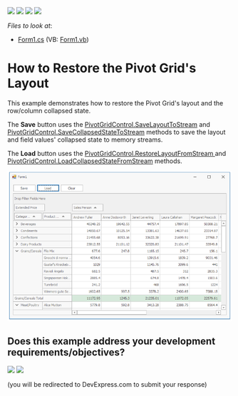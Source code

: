 <!-- default badges list -->
![](https://img.shields.io/endpoint?url=https://codecentral.devexpress.com/api/v1/VersionRange/128582478/13.1.4%2B)
[![](https://img.shields.io/badge/Open_in_DevExpress_Support_Center-FF7200?style=flat-square&logo=DevExpress&logoColor=white)](https://supportcenter.devexpress.com/ticket/details/E20014)
[![](https://img.shields.io/badge/📖_How_to_use_DevExpress_Examples-e9f6fc?style=flat-square)](https://docs.devexpress.com/GeneralInformation/403183)
[![](https://img.shields.io/badge/💬_Leave_Feedback-feecdd?style=flat-square)](#does-this-example-address-your-development-requirementsobjectives)
<!-- default badges end -->
<!-- default file list -->
*Files to look at*:

* [Form1.cs](./CS/XtraPivotGrid_SaveLoadCollapsedState/Form1.cs) (VB: [Form1.vb](./VB/XtraPivotGrid_SaveLoadCollapsedState/Form1.vb))
<!-- default file list end -->
# How to Restore the Pivot Grid's Layout


This example demonstrates how to restore the Pivot Grid's layout and the row/column collapsed state.

The **Save** button uses the [PivotGridControl.SaveLayoutToStream](https://docs.devexpress.com/WindowsForms/DevExpress.XtraPivotGrid.PivotGridControl.SaveLayoutToStream.overloads) and [PivotGridControl.SaveCollapsedStateToStream](https://docs.devexpress.com/WindowsForms/DevExpress.XtraPivotGrid.PivotGridControl.SaveCollapsedStateToStream(System.IO.Stream)) methods to save the layout and field values' collapsed state to memory streams.

The **Load** button uses the [PivotGridControl.RestoreLayoutFromStream ](https://docs.devexpress.com/WindowsForms/DevExpress.XtraPivotGrid.PivotGridControl.RestoreLayoutFromStream.overloads) and [PivotGridControl.LoadCollapsedStateFromStream](https://docs.devexpress.com/WindowsForms/DevExpress.XtraPivotGrid.PivotGridControl.LoadCollapsedStateFromStream(System.IO.Stream)) methods.

![screenshot](https://github.com/DevExpress-Examples/how-to-save-load-field-values-collapsed-states-together-with-pivot-grids-layout-e20014/blob/13.1.4%2B/images/screenshot.png)
<!-- feedback -->
## Does this example address your development requirements/objectives?

[<img src="https://www.devexpress.com/support/examples/i/yes-button.svg"/>](https://www.devexpress.com/support/examples/survey.xml?utm_source=github&utm_campaign=winforms-pivotgrid-save-restore-state-and-layout&~~~was_helpful=yes) [<img src="https://www.devexpress.com/support/examples/i/no-button.svg"/>](https://www.devexpress.com/support/examples/survey.xml?utm_source=github&utm_campaign=winforms-pivotgrid-save-restore-state-and-layout&~~~was_helpful=no)

(you will be redirected to DevExpress.com to submit your response)
<!-- feedback end -->
